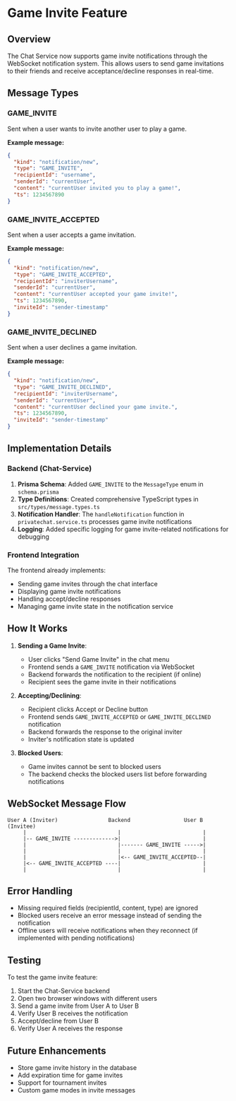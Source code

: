 # Game Invite Feature

## Overview
The Chat Service now supports game invite notifications through the WebSocket notification system. This allows users to send game invitations to their friends and receive acceptance/decline responses in real-time.

## Message Types

### GAME_INVITE
Sent when a user wants to invite another user to play a game.

**Example message:**
```json
{
  "kind": "notification/new",
  "type": "GAME_INVITE",
  "recipientId": "username",
  "senderId": "currentUser",
  "content": "currentUser invited you to play a game!",
  "ts": 1234567890
}
```

### GAME_INVITE_ACCEPTED
Sent when a user accepts a game invitation.

**Example message:**
```json
{
  "kind": "notification/new",
  "type": "GAME_INVITE_ACCEPTED",
  "recipientId": "inviterUsername",
  "senderId": "currentUser",
  "content": "currentUser accepted your game invite!",
  "ts": 1234567890,
  "inviteId": "sender-timestamp"
}
```

### GAME_INVITE_DECLINED
Sent when a user declines a game invitation.

**Example message:**
```json
{
  "kind": "notification/new",
  "type": "GAME_INVITE_DECLINED",
  "recipientId": "inviterUsername",
  "senderId": "currentUser",
  "content": "currentUser declined your game invite.",
  "ts": 1234567890,
  "inviteId": "sender-timestamp"
}
```

## Implementation Details

### Backend (Chat-Service)

1. **Prisma Schema**: Added `GAME_INVITE` to the `MessageType` enum in `schema.prisma`
2. **Type Definitions**: Created comprehensive TypeScript types in `src/types/message.types.ts`
3. **Notification Handler**: The `handleNotification` function in `privatechat.service.ts` processes game invite notifications
4. **Logging**: Added specific logging for game invite-related notifications for debugging

### Frontend Integration

The frontend already implements:
- Sending game invites through the chat interface
- Displaying game invite notifications
- Handling accept/decline responses
- Managing game invite state in the notification service

## How It Works

1. **Sending a Game Invite**:
   - User clicks "Send Game Invite" in the chat menu
   - Frontend sends a `GAME_INVITE` notification via WebSocket
   - Backend forwards the notification to the recipient (if online)
   - Recipient sees the game invite in their notifications

2. **Accepting/Declining**:
   - Recipient clicks Accept or Decline button
   - Frontend sends `GAME_INVITE_ACCEPTED` or `GAME_INVITE_DECLINED` notification
   - Backend forwards the response to the original inviter
   - Inviter's notification state is updated

3. **Blocked Users**:
   - Game invites cannot be sent to blocked users
   - The backend checks the blocked users list before forwarding notifications

## WebSocket Message Flow

```
User A (Inviter)                Backend                 User B (Invitee)
     |                             |                          |
     |-- GAME_INVITE ------------->|                          |
     |                             |------- GAME_INVITE ----->|
     |                             |                          |
     |                             |<-- GAME_INVITE_ACCEPTED--|
     |<-- GAME_INVITE_ACCEPTED ----|                          |
     |                             |                          |
```

## Error Handling

- Missing required fields (recipientId, content, type) are ignored
- Blocked users receive an error message instead of sending the notification
- Offline users will receive notifications when they reconnect (if implemented with pending notifications)

## Testing

To test the game invite feature:

1. Start the Chat-Service backend
2. Open two browser windows with different users
3. Send a game invite from User A to User B
4. Verify User B receives the notification
5. Accept/decline from User B
6. Verify User A receives the response

## Future Enhancements

- Store game invite history in the database
- Add expiration time for game invites
- Support for tournament invites
- Custom game modes in invite messages

